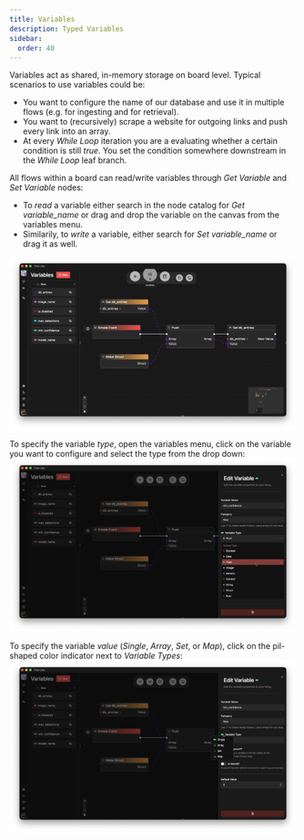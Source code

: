 ```yaml
---
title: Variables
description: Typed Variables
sidebar:
  order: 40
---
```


Variables act as shared, in-memory storage on board level. Typical scenarios to use variables could be:
- You want to configure the name of our database and use it in multiple flows (e.g. for ingesting and for retrieval).
- You want to (recursively) scrape a website for outgoing links and push every link into an array.
- At every *While Loop* iteration you are a evaluating whether a certain condition is still *true*. You set the condition somewhere downstream in the *While Loop* leaf branch.

All flows within a board can read/write variables through *Get Variable* and *Set Variable* nodes:
- To *read* a variable either search in the node catalog for *Get variable_name* or drag and drop the variable on the canvas from the variables menu.
- Similarily, to *write* a variable, either search for *Set variable_name* or drag it as well.

![](../../../assets/WorkingWithVariables.webp)

To specify the variable *type*, open the variables menu, click on the variable you want to configure and select the type from the drop down:
![](../../../assets/SetVariableType.webp)

To specify the variable *value* (*Single*, *Array*, *Set*, or *Map*), click on the pil-shaped color indicator next to *Variable Types*:
![](../../../assets/SetVariableValue.webp)